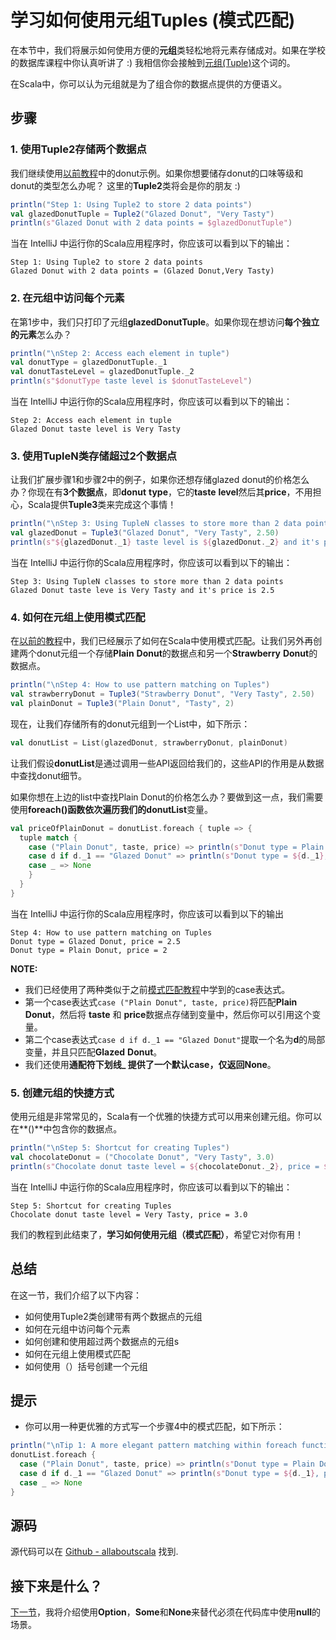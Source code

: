 # 学习如何使用元组Tuples (模式匹配)

在本节中，我们将展示如何使用方便的**元组**类轻松地将元素存储成对。如果在学校的数据库课程中你认真听讲了 :) 我相信你会接触到[元组(Tuple)](https://en.wikipedia.org/wiki/Tuple)这个词的。

在Scala中，你可以认为元组就是为了组合你的数据点提供的方便语义。

## 步骤

### 1. 使用Tuple2存储两个数据点

我们继续使用[以前教程](2_1.md)中的donut示例。如果你想要储存donut的口味等级和donut的类型怎么办呢？ 这里的**Tuple2**类将会是你的朋友 :)


```scala
println("Step 1: Using Tuple2 to store 2 data points")
val glazedDonutTuple = Tuple2("Glazed Donut", "Very Tasty")
println(s"Glazed Donut with 2 data points = $glazedDonutTuple")

```

当在 IntelliJ 中运行你的Scala应用程序时，你应该可以看到以下的输出：

```
Step 1: Using Tuple2 to store 2 data points
Glazed Donut with 2 data points = (Glazed Donut,Very Tasty)

```

### 2. 在元组中访问每个元素

在第1步中，我们只打印了元组**glazedDonutTuple**。如果你现在想访问**每个独立的元素**怎么办？

```scala
println("\nStep 2: Access each element in tuple")
val donutType = glazedDonutTuple._1
val donutTasteLevel = glazedDonutTuple._2
println(s"$donutType taste level is $donutTasteLevel")

```

当在 IntelliJ 中运行你的Scala应用程序时，你应该可以看到以下的输出：

```
Step 2: Access each element in tuple
Glazed Donut taste level is Very Tasty

```

### 3. 使用TupleN类存储超过2个数据点

让我们扩展步骤1和步骤2中的例子，如果你还想存储glazed donut的价格怎么办？你现在有**3个数据点**，即**donut** **type**，它的**taste** **level**然后其**price**，不用担心，Scala提供**Tuple3**类来完成这个事情！

```scala
println("\nStep 3: Using TupleN classes to store more than 2 data points")
val glazedDonut = Tuple3("Glazed Donut", "Very Tasty", 2.50)
println(s"${glazedDonut._1} taste level is ${glazedDonut._2} and it's price is ${glazedDonut._3}")

```

当在 IntelliJ 中运行你的Scala应用程序时，你应该可以看到以下的输出：

```
Step 3: Using TupleN classes to store more than 2 data points
Glazed Donut taste leve is Very Tasty and it's price is 2.5

```

### 4. 如何在元组上使用模式匹配

在[以前的教程](2_10.md)中，我们已经展示了如何在Scala中使用模式匹配。让我们另外再创建两个donut元组一个存储**Plain** **Donut**的数据点和另一个**Strawberry** **Donut**的数据点。

```scala
println("\nStep 4: How to use pattern matching on Tuples")
val strawberryDonut = Tuple3("Strawberry Donut", "Very Tasty", 2.50)
val plainDonut = Tuple3("Plain Donut", "Tasty", 2)

```

现在，让我们存储所有的donut元组到一个List中，如下所示：

```scala
val donutList = List(glazedDonut, strawberryDonut, plainDonut)

```

让我们假设**donutList**是通过调用一些API返回给我们的，这些API的作用是从数据中查找donut细节。

如果你想在上边的list中查找Plain Donut的价格怎么办？要做到这一点，我们需要使用**foreach()**函数依次遍历我们的**donutList**变量。

```scala
val priceOfPlainDonut = donutList.foreach { tuple => {
  tuple match {
    case ("Plain Donut", taste, price) => println(s"Donut type = Plain Donut, price = $price")
    case d if d._1 == "Glazed Donut" => println(s"Donut type = ${d._1}, price = ${d._3}")
    case _ => None
    }
  }
}

```

当在 IntelliJ 中运行你的Scala应用程序时，你应该可以看到以下的输出

```
Step 4: How to use pattern matching on Tuples
Donut type = Glazed Donut, price = 2.5
Donut type = Plain Donut, price = 2

```

**NOTE:**

- 我们已经使用了两种类似于之前[模式匹配教程](2_10.md)中学到的case表达式。
- 第一个case表达式`case ("Plain Donut", taste, price)`将匹配**Plain** **Donut**，然后将 **taste** 和 **price**数据点存储到变量中，然后你可以引用这个变量。
- 第二个case表达式`case d if d._1 == "Glazed Donut"`提取一个名为**d**的局部变量，并且只匹配**Glazed** **Donut**。
- 我们还使用**通配符下划线_ **提供了一个默认case，仅返回**None**。

### 5. 创建元组的快捷方式

使用元组是非常常见的，Scala有一个优雅的快捷方式可以用来创建元组。你可以在**()**中包含你的数据点。

```scala
println("\nStep 5: Shortcut for creating Tuples")
val chocolateDonut = ("Chocolate Donut", "Very Tasty", 3.0)
println(s"Chocolate donut taste level = ${chocolateDonut._2}, price = ${chocolateDonut._3}")

```

当在 IntelliJ 中运行你的Scala应用程序时，你应该可以看到以下的输出：

```
Step 5: Shortcut for creating Tuples
Chocolate donut taste level = Very Tasty, price = 3.0

```

我们的教程到此结束了，**学习如何使用元组（模式匹配）**，希望它对你有用！


## 总结

在这一节，我们介绍了以下内容：

- 如何使用Tuple2类创建带有两个数据点的元组
- 如何在元组中访问每个元素
- 如何创建和使用超过两个数据点的元组s
- 如何在元组上使用模式匹配
- 如何使用（）括号创建一个元组

## 提示

- 你可以用一种更优雅的方式写一个步骤4中的模式匹配，如下所示：

```scala
println("\nTip 1: A more elegant pattern matching within foreach function")
donutList.foreach {
  case ("Plain Donut", taste, price) => println(s"Donut type = Plain Donut, price = $price")
  case d if d._1 == "Glazed Donut" => println(s"Donut type = ${d._1}, price = ${d._3}")
  case _ => None
}

```

##  

## 源码

源代码可以在 [Github - allaboutscala](https://github.com/nadimbahadoor/allaboutscala) 找到.

## 接下来是什么？

[下一节](2_12.md)，我将介绍使用**Option**，**Some**和**None**来替代必须在代码库中使用**null**的场景。

